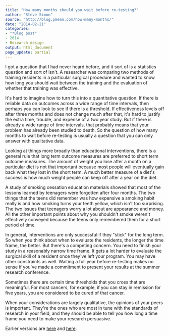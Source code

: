 ```yaml
---
title: "How many months should you wait before re-testing?"
author: "Steve Simon"
source: "http://blog.pmean.com/how-many-months/"
date: "2014-02-21"
categories:
- "*Blog post"
- 2014
- Research design
output: html_document
page_update: partial
---
```


I got a question that I had never heard before, and it sort of is a
statistics question and sort of isn't. A researcher was comparing two
methods of training residents in a particular surgical procedure and
wanted to know how long you should wait between the training and the
evaluation of whether that training was effective.

<!---More--->

It's hard to imagine how to turn this into a quantitative question. If
there is reliable data on outcomes across a wide range of time
intervals, then perhaps you can look to see if there is a threshold. If
effectiveness levels off after three months and does not change much
after that, it's hard to justify the extra time, trouble, and expense of
a two year study. But if there is already a wide range of time
intervals, that probably means that your problem has already been
studied to death. So the question of how many months to wait before
re-testing is usually a question that you can only answer with
qualitative data.

Looking at things more broadly than educational interventions, there is
a general rule that long term outcome measures are preferred to short
term outcome measures. The amount of weight you lose after a month on a
particular diet is not that important because most people will
eventually gain back what they lost in the short term. A much better
measure of a diet's success is how much weight people can keep off after
a year on the diet.

A study of smoking cessation education materials showed that most of the
lessons learned by teenagers were forgotten after four months. The two
things that the teens did remember was how expensive a smoking habit
really is and how smoking turns your teeth yellow, which isn't too
surprising. The two issues that teenagers worry a lot about are
appearance and money. All the other important points about why you
shouldn't smoke weren't effectively conveyed because the teens only
remembered them for a short period of time.

In general, interventions are only successful if they "stick" for the
long term. So when you think about when to evaluate the residents, the
longer the time frame, the better. But there's a competing concern. You
need to finish your study in a reasonably narrow time frame. It gets a
lot harder to evaluate the surgical skill of a resident once they've
left your program. You may have other constraints as well. Waiting a
full year before re-testing makes no sense if you've made a commitment
to present your results at the summer research conference.

Sometimes there are certain time thresholds that you cross that are
meaningful. For most cancers, for example, if you can stay in remission
for five years, you are considered to be cured of that cancer.

When your considerations are largely qualitative, the opinions of your
peers is important. They're the ones who are most in tune with the
standards of research in your field, and they should be able to tell you
how long a time frame you need to make your research persuasive.

 
Earlier versions are [here][sim1] and [here][sim2].
 
[sim1]: http://blog.pmean.com/how-many-months/
[sim2]: http://new.pmean.com/how-many-months/
 

